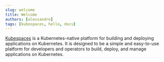 ```yaml
---
slug: welcome
title: Welcome
authors: [alessandro]
tags: [kubespaces, hello, docs]
---
```

[Kubespaces](https://kubespaces.io) is a Kubernetes-native platform for building and deploying applications on Kubernetes. It is designed to be a simple and easy-to-use platform for developers and operators to build, deploy, and manage applications on Kubernetes.

